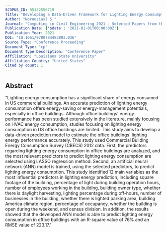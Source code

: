 ```yaml
---
SCOPUS_ID: 85132556719
Title: "Developing a Data-Driven Framework for Lighting Energy Consumption Prediction in US Office Buildings"
Author: "Norouziasl S."
Journal: "Computing in Civil Engineering 2021 - Selected Papers from the ASCE International Conference on Computing in Civil Engineering 2021"
Publication Date: {'$date': '2021-01-01T00:00:00Z'}
Publication Year: 2021
DOI: "10.1061/9780784483893.036"
Source Type: "Conference Proceeding"
Document Type: "cp"
Document Type Description: "Conference Paper"
Affiliation: "Louisiana State University"
Affiliation Country: "United States"
Cited by count: 1
---
```


## Abstract
"Lighting energy consumption has a significant share of energy consumed in US commercial buildings. An accurate prediction of lighting energy consumption offers energy-saving or energy-management potentials, especially in office buildings. Although office buildings' energy performance has been studied extensively in the literature, mainly focusing on HVAC energy consumption, studies focusing on lighting energy consumption in US office buildings are limited. This study aims to develop a data-driven prediction model to estimate the office buildings' lighting energy performance accurately. This study used Commercial Building Energy Consumption Survey (CBECS) 2012 data. First, the predictors regarding lighting energy consumption in office buildings are analyzed, and the most relevant predictors to predict lighting energy consumption are selected using LASSO regression method. Second, an artificial neural network (ANN) model is trained, using the selected predictors, to predict lighting energy consumption. This study identified 12 main variables as the most influential predictors in lighting energy prediction, including square footage of the building, percentage of light during building operation hours, number of employees working in the building, building owner type, whether there is daylight harvesting, lighting percentage during off-hours, number of businesses in the building, whether there is lighted parking area, building America climate region, percentage of occupancy, whether the building is open during the weekend, and census division. In addition, the results showed that the developed ANN model is able to predict lighting energy consumption in office buildings with an R-square value of 76% and an RMSE value of 223.17."
